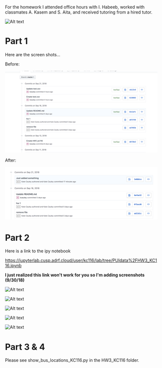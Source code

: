 For the homework I attended office hours with I. Habeeb, worked with classmates A. Kasem and S. Aita, and received tutoring from a hired tutor.

![Alt text](../HW3_kc116/screenshot2.png)

 # Part 1  

Here are the screen shots...

Before:

![Alt text](../HW3_kc116/commit.png)

After:

![Alt text](../HW3_kc116/commit2.png)


# Part 2

Here is a link to the ipy notebook

https://jupyterlab.cusp.adrf.cloud/user/kc116/lab/tree/PUIdata%2FHW3_KC116.ipynb

**I just realized this link won't work for you so I'm adding screenshots (9/30/18)**

![Alt text](../screenshot1.png)

![Alt text](../HW3_kc116/screenshot2.png)

![Alt text](../HW3_kc116/screenshot3.png)

![Alt text](../HW3_kc116/screenshot4.png)

![Alt text](../HW3_kc116/screenshot5.png)






# Part 3 & 4

Please see show_bus_locations_KC116.py in the HW3_KC116 folder.
